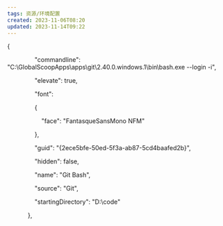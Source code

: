 ```yaml
---
tags: 资源/环境配置
created: 2023-11-06T08:20
updated: 2023-11-14T09:22
---
```

{

                "commandline": "C:\\GlobalScoopApps\\apps\\git\\2.40.0.windows.1\\bin\\bash.exe --login -i",

                "elevate": true,

                "font":

                {

                    "face": "FantasqueSansMono NFM"

                },

                "guid": "{2ece5bfe-50ed-5f3a-ab87-5cd4baafed2b}",

                "hidden": false,

                "name": "Git Bash",

                "source": "Git",

                "startingDirectory": "D:\\code"

            },